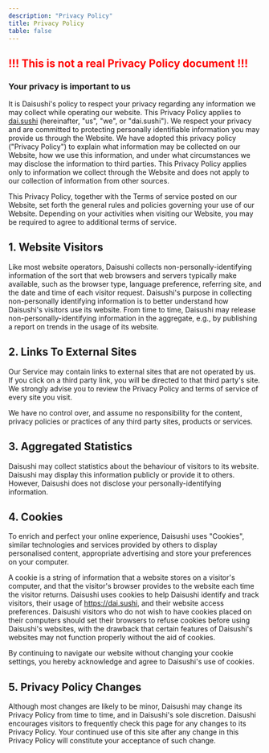 ```yaml
---
description: "Privacy Policy"
title: Privacy Policy
table: false
---
```


<h2 style="color:#f00">!!! This is not a real Privacy Policy document !!!</h2>

### Your privacy is important to us

It is Daisushi's policy to respect your privacy regarding any information we may collect while operating our website. This Privacy Policy applies to [dai.sushi](https://dai.sushi) (hereinafter, "us", "we", or "dai.sushi"). We respect your privacy and are committed to protecting personally identifiable information you may provide us through the Website. We have adopted this privacy policy ("Privacy Policy") to explain what information may be collected on our Website, how we use this information, and under what circumstances we may disclose the information to third parties. This Privacy Policy applies only to information we collect through the Website and does not apply to our collection of information from other sources.

This Privacy Policy, together with the Terms of service posted on our Website, set forth the general rules and policies governing your use of our Website. Depending on your activities when visiting our Website, you may be required to agree to additional terms of service.

## 1\. Website Visitors

Like most website operators, Daisushi collects non-personally-identifying information of the sort that web browsers and servers typically make available, such as the browser type, language preference, referring site, and the date and time of each visitor request. Daisushi's purpose in collecting non-personally identifying information is to better understand how Daisushi's visitors use its website. From time to time, Daisushi may release non-personally-identifying information in the aggregate, e.g., by publishing a report on trends in the usage of its website.

## 2\. Links To External Sites

Our Service may contain links to external sites that are not operated by us. If you click on a third party link, you will be directed to that third party's site. We strongly advise you to review the Privacy Policy and terms of service of every site you visit.

We have no control over, and assume no responsibility for the content, privacy policies or practices of any third party sites, products or services.

## 3\. Aggregated Statistics

Daisushi may collect statistics about the behaviour of visitors to its website. Daisushi may display this information publicly or provide it to others. However, Daisushi does not disclose your personally-identifying information.

## 4\. Cookies

To enrich and perfect your online experience, Daisushi uses "Cookies", similar technologies and services provided by others to display personalised content, appropriate advertising and store your preferences on your computer.

A cookie is a string of information that a website stores on a visitor's computer, and that the visitor's browser provides to the website each time the visitor returns. Daisushi uses cookies to help Daisushi identify and track visitors, their usage of https://dai.sushi, and their website access preferences. Daisushi visitors who do not wish to have cookies placed on their computers should set their browsers to refuse cookies before using Daisushi's websites, with the drawback that certain features of Daisushi's websites may not function properly without the aid of cookies.

By continuing to navigate our website without changing your cookie settings, you hereby acknowledge and agree to Daisushi's use of cookies.

## 5\. Privacy Policy Changes

Although most changes are likely to be minor, Daisushi may change its Privacy Policy from time to time, and in Daisushi's sole discretion. Daisushi encourages visitors to frequently check this page for any changes to its Privacy Policy. Your continued use of this site after any change in this Privacy Policy will constitute your acceptance of such change.
